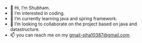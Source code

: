 - 👋 Hi, I’m Shubham.
- 👀 I’m interested in coding.
- 🌱 I’m currently learning java and spring framework.
- 💞️ I’m looking to collaborate on the project based on java and datastructure.
- 📫 you can reach me on my gmail-sjha10387@gmail.com.

<!---
Shubhamjha1996/Shubhamjha1996 is a ✨ special ✨ repository because its `README.md` (this file) appears on your GitHub profile.
You can click the Preview link to take a look at your changes.
--->
